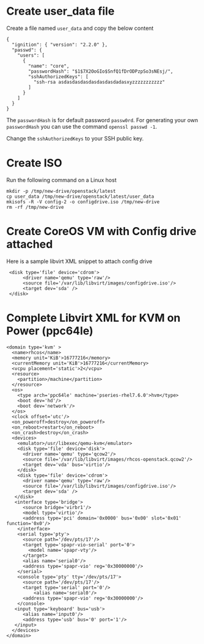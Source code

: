 # Create user_data file

Create a file named `user_data` and copy the below content

```
{
  "ignition": { "version": "2.2.0" },
  "passwd": {
    "users": [
      {
        "name": "core",
        "passwordHash": "$1$7X2OoGIo$SnfQ1fDrODPzpSo3sNEsj/",
        "sshAuthorizedKeys": [
          "ssh-rsa asdasdasdasdasdasdasdadasxyzzzzzzzzzzz"
        ]
      }
    ]
  }
}
```

The `passwordHash` is for default password `passw0rd`.
For generating your own `passwordHash` you can use the command
`openssl passwd -1`.

Change the `sshAuthorizedKeys` to your SSH public key.


# Create ISO
Run the following command on a Linux host

```
mkdir -p /tmp/new-drive/openstack/latest
cp user_data /tmp/new-drive/openstack/latest/user_data
mkisofs -R -V config-2 -o configdrive.iso /tmp/new-drive
rm -rf /tmp/new-drive
```

# Create CoreOS VM with Config drive attached

Here is a sample libvirt XML snippet to attach config drive

```
 <disk type='file' device='cdrom'>
      <driver name='qemu' type='raw'/>
      <source file='/var/lib/libvirt/images/configdrive.iso'/>
      <target dev='sda' />
 </disk>
```

# Complete Libvirt XML for KVM on Power (ppc64le)

```
<domain type='kvm' >
  <name>rhcos</name>
  <memory unit='KiB'>16777216</memory>
  <currentMemory unit='KiB'>16777216</currentMemory>
  <vcpu placement='static'>2</vcpu>
  <resource>
    <partition>/machine</partition>
  </resource>
  <os>
    <type arch='ppc64le' machine='pseries-rhel7.6.0'>hvm</type>
    <boot dev='hd'/>
    <boot dev='network'/>
  </os>
  <clock offset='utc'/>
  <on_poweroff>destroy</on_poweroff>
  <on_reboot>restart</on_reboot>
  <on_crash>destroy</on_crash>
  <devices>
    <emulator>/usr/libexec/qemu-kvm</emulator>
    <disk type='file' device='disk'>
      <driver name='qemu' type='qcow2'/>
      <source file='/var/lib/libvirt/images/rhcos-openstack.qcow2'/>
      <target dev='vda' bus='virtio'/>
    </disk>
    <disk type='file' device='cdrom'>
      <driver name='qemu' type='raw'/>
      <source file='/var/lib/libvirt/images/configdrive.iso'/>
      <target dev='sda' />
   </disk>
   <interface type='bridge'>
      <source bridge='virbr1'/>
      <model type='virtio'/>
      <address type='pci' domain='0x0000' bus='0x00' slot='0x01' function='0x0'/>
    </interface>
    <serial type='pty'>
      <source path='/dev/pts/17'/>
      <target type='spapr-vio-serial' port='0'>
        <model name='spapr-vty'/>
      </target>
      <alias name='serial0'/>
      <address type='spapr-vio' reg='0x30000000'/>
    </serial>
    <console type='pty' tty='/dev/pts/17'>
      <source path='/dev/pts/17'/>
      <target type='serial' port='0'/>
          <alias name='serial0'/>
      <address type='spapr-vio' reg='0x30000000'/>
    </console>
   <input type='keyboard' bus='usb'>
      <alias name='input0'/>
      <address type='usb' bus='0' port='1'/>
   </input>
  </devices>
</domain>
```
